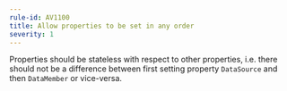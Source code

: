 ```yaml
---
rule-id: AV1100
title: Allow properties to be set in any order
severity: 1
---
```

Properties should be stateless with respect to other properties, i.e. there should not be a difference between first setting property `DataSource` and then `DataMember` or vice-versa.
